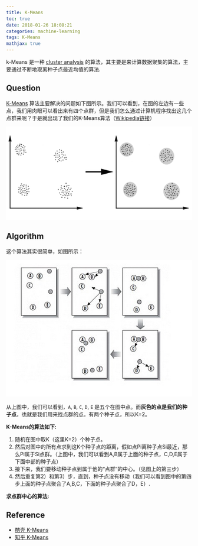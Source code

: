 ```yaml
---
title: K-Means
toc: true
date: 2018-01-26 18:08:21
categories: machine-learning
tags: K-Means
mathjax: true
---
```


<script type="text/x-mathjax-config">
  MathJax.Hub.Config({
    extensions: ["tex2jax.js"],
    jax: ["input/TeX"],
    tex2jax: {
      inlineMath: [ ['$','$'], ['\\(','\\)'] ],
      displayMath: [ ['$$','$$']],
      processEscapes: true
    }
  });
</script>
<script type="text/javascript" src="https://cdn.mathjax.org/mathjax/latest/MathJax.js?config=TeX-AMS_HTML,http://myserver.com/MathJax/config/local/local.js">
</script>

k-Means 是一种 [cluster analysis][3] 的算法，其主要是来计算数据聚集的算法，主要通过不断地取离种子点最近均值的算法.

<!-- more -->

## Question

[K-Means][4] 算法主要解决的问题如下图所示。我们可以看到，在图的左边有一些点，我们用肉眼可以看出来有四个点群，但是我们怎么通过计算机程序找出这几个点群来呢？于是就出现了我们的K-Means算法（[Wikipedia链接][4]）

![K-Means 要解决的问题][img4]

## Algorithm 

这个算法其实很简单，如图所示：

<div class="limg1">
<img src="/images/ml/coursera-week-8-5-K-Means-2.jpg" width="600" />
</div>

从上图中，我们可以看到，`A`, `B`, `C`, `D`, `E` 是五个在图中点。而**灰色的点是我们的种子点**，也就是我们用来找点群的点。有两个种子点，所以K=2。

**K-Means的算法如下:**

1. 随机在图中取K（这里K=2）个种子点。
2. 然后对图中的所有点求到这K个种子点的距离，假如点Pi离种子点Si最近，那么Pi属于Si点群。（上图中，我们可以看到A,B属于上面的种子点，C,D,E属于下面中部的种子点）
3. 接下来，我们要移动种子点到属于他的“点群”的中心。（见图上的第三步）
4. 然后重复第2）和第3）步，直到，种子点没有移动（我们可以看到图中的第四步上面的种子点聚合了A,B,C，下面的种子点聚合了D，E）.


**求点群中心的算法:**



## Reference

- [酷壳 K-Means][1]
- [知乎 K-Means][2]

[1]: https://coolshell.cn/articles/7779.html
[2]: https://zhuanlan.zhihu.com/p/20432322

[3]: https://en.wikipedia.org/wiki/Cluster_analysis
[4]: https://en.wikipedia.org/wiki/K-means_clustering

[img1]: /images/ml/coursera-week-8-1.png
[img2]: /images/ml/coursera-week-8-2.jpg
[img3]: /images/ml/coursera-week-8-3.png
[img4]: /images/ml/coursera-week-8-4-K-Means.gif
[img5]: /images/ml/coursera-week-8-5-K-Means-2.jpg





